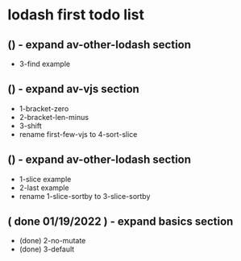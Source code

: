 # lodash first todo list

## () - expand av-other-lodash section
* 3-find example

## () - expand av-vjs section
* 1-bracket-zero
* 2-bracket-len-minus
* 3-shift
* rename first-few-vjs to 4-sort-slice

## () - expand av-other-lodash section
* 1-slice example
* 2-last example
* rename 1-slice-sortby to 3-slice-sortby

## ( done 01/19/2022 ) - expand basics section
* (done) 2-no-mutate
* (done) 3-default
